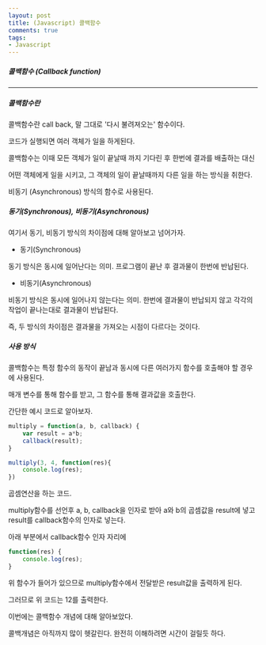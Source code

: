 ```yaml
---
layout: post
title: (Javascript) 콜백함수
comments: true
tags:
- Javascript
---
```


##### 콜백함수 (Callback function)

---

##### 콜백함수란

콜백함수란 call back, 말 그대로 '다시 불려져오는' 함수이다.

코드가 실행되면 여러 객체가 일을 하게된다. 

콜백함수는 이때 모든 객체가 일이 끝날때 까지 기다린 후 한번에 결과를 배출하는 대신

어떤 객체에게 일을 시키고, 그 객체의 일이 끝날때까지 다른 일을 하는 방식을 취한다.

비동기 (Asynchronous) 방식의 함수로 사용된다.



##### 동기(Synchronous), 비동기(Asynchronous)

여기서 동기, 비동기 방식의 차이점에 대해 알아보고 넘어가자.



* 동기(Synchronous)

동기 방식은 동시에 일어난다는 의미. 프로그램이 끝난 후 결과물이 한번에 반납된다.

* 비동기(Asynchronous)

비동기 방식은 동시에 일어나지 않는다는 의미. 한번에 결과물이 반납되지 않고 각각의 작업이 끝나는대로 결과물이 반납된다.



즉, 두 방식의 차이점은 결과물을 가져오는 시점이 다르다는 것이다.



##### 사용 방식

콜백함수는 특정 함수의 동작이 끝남과 동시에 다른 여러가지 함수를 호출해야 할 경우에 사용된다.

매개 변수를 통해 함수를 받고, 그 함수를 통해 결과값을 호출한다.

간단한 예시 코드로 알아보자.



```javascript
multiply = function(a, b, callback) {
    var result = a*b;
    callback(result);
}

multiply(3, 4, function(res){
    console.log(res);
})
```

곱셈연산을 하는 코드. 

multiply함수를 선언후 a, b, callback을 인자로 받아 a와 b의 곱셈값을 result에 넣고 result를 callback함수의 인자로 넣는다.

아래 부분에서 callback함수 인자 자리에 

```javascript
function(res) {
	console.log(res);
}
```

위 함수가 들어가 있으므로 multiply함수에서 전달받은 result값을 출력하게 된다.

그러므로 위 코드는 12를 출력한다.



이번에는 콜백함수 개념에 대해 알아보았다.

콜백개념은 아직까지 많이 헷갈린다. 완전히 이해하려면 시간이 걸릴듯 하다.
